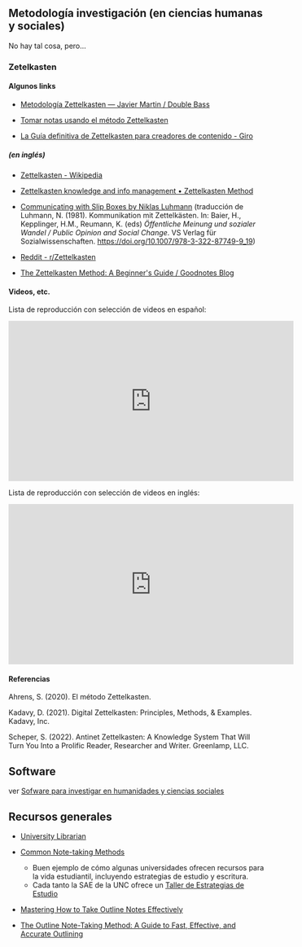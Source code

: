 ---
---

## Metodología investigación (en ciencias humanas y sociales)

No hay tal cosa, pero...


### Zetelkasten

#### Algunos links

* [Metodología Zettelkasten — Javier Martin / Double Bass](https://javiermartinbass.com/blog/metodologa-zettelkasten)

* [Tomar notas usando el método Zettelkasten](https://tonimiquel.com/blog/tomar-notas-usando-el-metodo-zettelkasten/)

* [La Guía definitiva de Zettelkasten para creadores de contenido - Giro](https://giro-edu.org/la-guia-definitiva-de-zettelkasten-para-creadores-de-contenido/)

##### (en inglés)

* [Zettelkasten - Wikipedia](https://en.wikipedia.org/wiki/Zettelkasten)

* [Zettelkasten knowledge and info management • Zettelkasten Method](https://zettelkasten.de/)

* [Communicating with Slip Boxes by Niklas Luhmann](https://luhmann.surge.sh/communicating-with-slip-boxes) (traducción de Luhmann, N. (1981). Kommunikation mit Zettelkästen. In: Baier, H., Kepplinger, H.M., Reumann, K. (eds) _Öffentliche Meinung und sozialer Wandel / Public Opinion and Social Change_. VS Verlag für Sozialwissenschaften. https://doi.org/10.1007/978-3-322-87749-9_19)

* [Reddit - r/Zettelkasten](https://www.reddit.com/r/Zettelkasten/)

* [The Zettelkasten Method: A Beginner's Guide / Goodnotes Blog](https://www.goodnotes.com/blog/zettelkasten-method)

#### Videos, etc.

Lista de reproducción con selección de videos en español:

<iframe width="560" height="315" src="https://www.youtube.com/embed/videoseries?si=93oELVzqQFXbARSm&amp;list=PLLMCbsfRGqObKtrgU89dtaSWxMybiZqWf" title="YouTube video player" frameborder="0" allow="accelerometer; autoplay; clipboard-write; encrypted-media; gyroscope; picture-in-picture; web-share" referrerpolicy="strict-origin-when-cross-origin" allowfullscreen></iframe>

Lista de reproducción con selección de videos en inglés:

<iframe width="560" height="315" src="https://www.youtube.com/embed/videoseries?si=dSRsOtozm2g0brGY&amp;list=PLLMCbsfRGqObrb5MthEeC0XA-026ZeZgg" title="YouTube video player" frameborder="0" allow="accelerometer; autoplay; clipboard-write; encrypted-media; gyroscope; picture-in-picture; web-share" referrerpolicy="strict-origin-when-cross-origin" allowfullscreen></iframe>

#### Referencias 

Ahrens, S. (2020). El método Zettelkasten.

Kadavy, D. (2021). Digital Zettelkasten: Principles, Methods, & Examples. Kadavy, Inc.

Scheper, S. (2022). Antinet Zettelkasten: A Knowledge System That Will Turn You Into a Prolific Reader, Researcher and Writer. Greenlamp, LLC.

## Software 

ver [Sofware para investigar en humanidades y ciencias sociales](http://software.ilcic.net)


## Recursos generales

* [University Librarian](https://www.universitylibrarian.com/)

* [Common Note-taking Methods](https://www.utc.edu/enrollment-management-and-student-affairs/center-for-academic-support-and-advisement/tips-for-academic-success/note-taking)
     * Buen ejemplo de cómo algunas universidades ofrecen recursos para la vida estudiantil, incluyendo estrategias de estudio y escritura.
     * Cada tanto la SAE de la UNC ofrece un [Taller de Estrategias de Estudio](https://www.unc.edu.ar/vida-estudiantil/taller-de-estrategias-de-estudio)

* [Mastering How to Take Outline Notes Effectively](https://www.effie.pro/blog/mastering-how-to-take-outline-notes-effectively/)
* [The Outline Note-Taking Method: A Guide to Fast, Effective, and Accurate Outlining](https://www.beforesunset.ai/post/the-outline-note-taking-method)